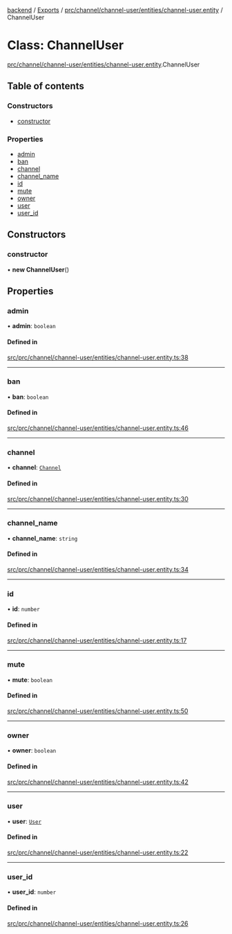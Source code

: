 [backend](../README.md) / [Exports](../modules.md) / [prc/channel/channel-user/entities/channel-user.entity](../modules/prc_channel_channel_user_entities_channel_user_entity.md) / ChannelUser

# Class: ChannelUser

[prc/channel/channel-user/entities/channel-user.entity](../modules/prc_channel_channel_user_entities_channel_user_entity.md).ChannelUser

## Table of contents

### Constructors

- [constructor](prc_channel_channel_user_entities_channel_user_entity.ChannelUser.md#constructor)

### Properties

- [admin](prc_channel_channel_user_entities_channel_user_entity.ChannelUser.md#admin)
- [ban](prc_channel_channel_user_entities_channel_user_entity.ChannelUser.md#ban)
- [channel](prc_channel_channel_user_entities_channel_user_entity.ChannelUser.md#channel)
- [channel\_name](prc_channel_channel_user_entities_channel_user_entity.ChannelUser.md#channel_name)
- [id](prc_channel_channel_user_entities_channel_user_entity.ChannelUser.md#id)
- [mute](prc_channel_channel_user_entities_channel_user_entity.ChannelUser.md#mute)
- [owner](prc_channel_channel_user_entities_channel_user_entity.ChannelUser.md#owner)
- [user](prc_channel_channel_user_entities_channel_user_entity.ChannelUser.md#user)
- [user\_id](prc_channel_channel_user_entities_channel_user_entity.ChannelUser.md#user_id)

## Constructors

### constructor

• **new ChannelUser**()

## Properties

### admin

• **admin**: `boolean`

#### Defined in

[src/prc/channel/channel-user/entities/channel-user.entity.ts:38](https://github.com/GQDeltex/ft_transcendence/blob/main/backend/src/prc/channel/channel-user/entities/channel-user.entity.ts#L38)

___

### ban

• **ban**: `boolean`

#### Defined in

[src/prc/channel/channel-user/entities/channel-user.entity.ts:46](https://github.com/GQDeltex/ft_transcendence/blob/main/backend/src/prc/channel/channel-user/entities/channel-user.entity.ts#L46)

___

### channel

• **channel**: [`Channel`](prc_channel_entities_channel_entity.Channel.md)

#### Defined in

[src/prc/channel/channel-user/entities/channel-user.entity.ts:30](https://github.com/GQDeltex/ft_transcendence/blob/main/backend/src/prc/channel/channel-user/entities/channel-user.entity.ts#L30)

___

### channel\_name

• **channel\_name**: `string`

#### Defined in

[src/prc/channel/channel-user/entities/channel-user.entity.ts:34](https://github.com/GQDeltex/ft_transcendence/blob/main/backend/src/prc/channel/channel-user/entities/channel-user.entity.ts#L34)

___

### id

• **id**: `number`

#### Defined in

[src/prc/channel/channel-user/entities/channel-user.entity.ts:17](https://github.com/GQDeltex/ft_transcendence/blob/main/backend/src/prc/channel/channel-user/entities/channel-user.entity.ts#L17)

___

### mute

• **mute**: `boolean`

#### Defined in

[src/prc/channel/channel-user/entities/channel-user.entity.ts:50](https://github.com/GQDeltex/ft_transcendence/blob/main/backend/src/prc/channel/channel-user/entities/channel-user.entity.ts#L50)

___

### owner

• **owner**: `boolean`

#### Defined in

[src/prc/channel/channel-user/entities/channel-user.entity.ts:42](https://github.com/GQDeltex/ft_transcendence/blob/main/backend/src/prc/channel/channel-user/entities/channel-user.entity.ts#L42)

___

### user

• **user**: [`User`](users_entities_user_entity.User.md)

#### Defined in

[src/prc/channel/channel-user/entities/channel-user.entity.ts:22](https://github.com/GQDeltex/ft_transcendence/blob/main/backend/src/prc/channel/channel-user/entities/channel-user.entity.ts#L22)

___

### user\_id

• **user\_id**: `number`

#### Defined in

[src/prc/channel/channel-user/entities/channel-user.entity.ts:26](https://github.com/GQDeltex/ft_transcendence/blob/main/backend/src/prc/channel/channel-user/entities/channel-user.entity.ts#L26)
